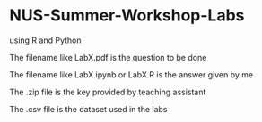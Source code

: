 # NUS-Summer-Workshop-Labs
using R and Python

The filename like LabX.pdf is the question to be done

The filename like LabX.ipynb or LabX.R is the answer given by me

The .zip file is the key provided by teaching assistant

The .csv file is the dataset used in the labs
